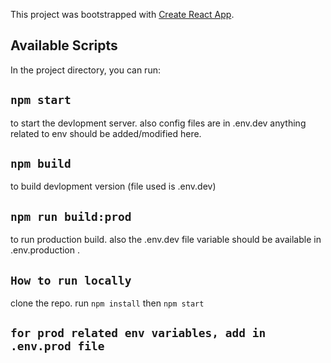 This project was bootstrapped with [Create React App](https://github.com/facebook/create-react-app).

## Available Scripts

In the project directory, you can run:

## `npm start`
to start the devlopment server. also config files are in .env.dev anything related to env should be added/modified here.

## `npm build`
to build devlopment version (file used is .env.dev)

## `npm run build:prod`
to run production build. also the .env.dev file variable should be available in .env.production .

## `How to run locally`
clone the repo.  run `npm install` then `npm start`

## `for prod related env variables, add in .env.prod file`


